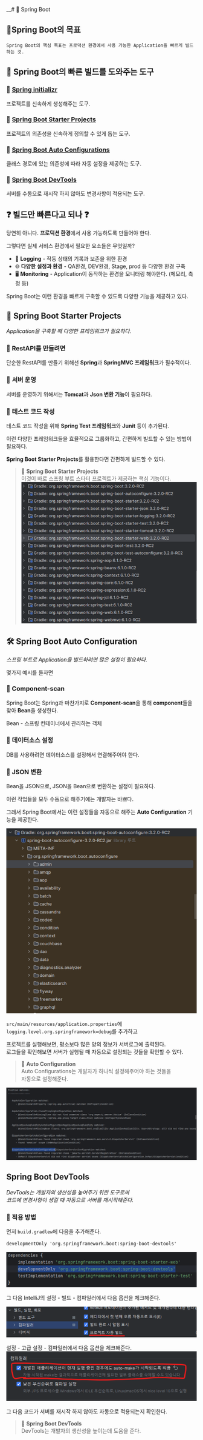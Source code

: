 __# 🌼 Spring Boot
## 🚩Spring Boot의 목표
```
Spring Boot의 핵심 목표는 프로덕션 환경에서 사용 가능한 Application을 빠르게 빌드하는 것.
```
## 🚀 Spring Boot의 빠른 빌드를 도와주는 도구
### 🔗 [Spring initializr](http://start.spring.io)
프로젝트를 신속하게 생성해주는 도구.
### 🔗 [Spring Boot Starter Projects](#-spring-boot-starter-projects)
프로젝트의 의존성을 신속하게 정의할 수 있게 돕는 도구.

### 🔗 [Spring Boot Auto Configurations](#-spring-boot-auto-configurations)
클래스 경로에 있는 의존성에 따라 자동 설정을 제공하는 도구.

### 🔗 [Spring Boot DevTools](#spring-boot-devtools)
서버를 수동으로 재시작 하지 않아도 변경사항이 적용되는 도구.

## ❓ 빌드만 빠른다고 되나  ❓
당연히 아니다. **프로덕션 환경**에서 사용 가능하도록 만들어야 한다.

그렇다면 실제 서비스 환경에서 필요한 요소들은 무엇일까?

* 📝 **Logging** - 작동 상태의 기록과 보존을 위한 환경
* 🌐 **다양한 설정과 환경** - QA환경, DEV환경, Stage, prod 등 다양한 환경 구축
* 🖥️ **Monitoring** - Application이 동작하는 환경을 모니터링 해야한다. (메모리, 측정 등)

Spring Boot는 이런 환경을 빠르게 구축할 수 있도록 다양한 기능을 제공하고 있다.

## 🌱 Spring Boot Starter Projects

*Application을 구축할 때 다양한 프레임워크가 필요하다.*

### 🔹 **RestAPI를 만들려면**   
단순한 RestAPI를 만들기 위해선 **Spring**과 **SpringMVC 프레임워크**가 필수적이다.

### 🔹 **서버 운영**   
서버를 운영하기 위해서는 **Tomcat**과 **Json 변환 기능**이 필요하다.

### 🔹 **테스트 코드 작성**   
테스트 코드 작성을 위해 **Spring Test 프레임워크**와 **Junit** 등이 추가된다.

이런 다양한 프레임워크들을 효율적으로 그룹화하고, 간편하게 빌드할 수 있는 방법이 필요하다.

**Spring Boot Starter Projects**를 활용한다면 간편하게 빌드할 수 있다.

> 🎯 **Spring Boot Starter Projects**   
> 이것이 바로 스프링 부트 스타터 프로젝트가 제공하는 핵심 기능이다.
![스타터 프로젝트 사진](docs/starterProjects.png)
## 🛠️ Spring Boot Auto Configuration
*스프링 부트로 Application을 빌드하려면 많은 설정이 필요하다.*

몇가지 예시를 들자면
### 🔹 Component-scan
Spring Boot는 Spring과 마찬가지로 **Component-scan**을 통해 **component**들을 찾아 **Bean**을 생성한다.

Bean - 스프링 컨테이너에서 관리하는 객체
### 🔹 **데이터소스 설정**
DB를 사용하려면 데이터소스를 설정해서 연결해주어야 한다.
### 🔹 **JSON 변환**
Bean을 JSON으로, JSON을 Bean으로 변환하는 설정이 필요하다.

이런 작업들을 모두 수동으로 해주기에는 개발자는 바쁘다.

그래서 Spring Boot에서는 이런 설정들을 자동으로 해주는 **Auto Configuration** 기능을 제공한다.

![자동 설정 클래스들](docs/autoconfigclass.png)

`src/main/resources/application.properties`에 `logging.level.org.springframework=debug`를 추가하고

프로젝트를 실행해보면, 평소보다 많은 양의 정보가 서버로그에 출력된다.<br>
로그들을 확인해보면 서버가 실행될 때 자동으로 설정되는 것들을 확인할 수 있다.

> 🎯 **Auto Configuration**<br>
> Auto Configurations는 개발자가 하나씩 설정해주어야 하는 것들을<br> 자동으로 설정해준다.

![서버 로그](docs/log.png)
## Spring Boot DevTools
*DevTools는 개발자의 생산성을 높여주기 위한 도구로써*<br>
*코드에 변경사항이 생길 때 자동으로 서버를 재시작해준다.*
### 🔹 적용 방법
먼저 `build.gradlew`에 다음을 추가해준다.
```markdown
developmentOnly 'org.springframework.boot:spring-boot-devtools'
```
![gradlew 추가](docs/gradlew.png)

그 다음 IntelliJ의 설정 - 빌드 - 컴파일러에서 다음 옵션을 체크해준다.

![자동 빌드 설정](docs/settingAutoBuild.png)

설정 - 고급 설정 - 컴파일러에서 다음 옵션을 체크해준다.
![자동 빌드 설정2](docs/settingAutoRemake.png)

그 다음 코드가 서버를 재시작 하지 않아도 자동으로 적용되는지 확인한다.

> 🎯 **Spring Boot DevTools**  
> DevTools는 개발자의 생산성을 높이는데 도움을 준다.